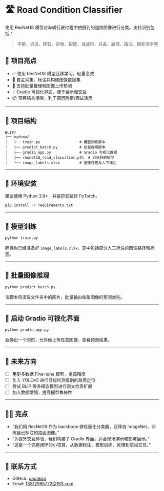 
# 🛣️ Road Condition Classifier

使用 ResNet18 模型对车辆行驶过程中拍摄到的道路图像进行分类。支持识别包括：

> 平整、坑洼、碎石、杂物、裂缝、减速带、井盖、路障、路沿、阴影但平整

## 🚀 项目亮点

- ✅ 使用 ResNet18 模型迁移学习，轻量高效
- 📸 自主采集、标注并构建图像数据集
- 🧪 支持批量推理和图像上传预测
- 💡 Gradio 可视化界面，便于展示和交互
- 📦 项目结构清晰，利于简历附带/面试演示

---

## 📁 项目结构

```
BLIP/
├── mydemo/
│   ├── train.py                  # 模型训练脚本
│   ├── predict_batch.py          # 批量推理脚本
│   ├── gradio_app.py             # Gradio 可视化推理
│   ├── resnet18_road_classifier.pth  # 训练好的模型
│   └── image_labels.xlsx         # 图像路径与人工标注
```

---

## 🔧 环境安装

建议使用 Python 3.8+，并提前安装好 PyTorch。

```bash
pip install -r requirements.txt
```

---

## 🧪 模型训练

```bash
python train.py
```

确保你已经准备好 `image_labels.xlsx`，其中包括部分人工标注的图像路径和标签。

---

## 🧠 批量图像推理

```bash
python predict_batch.py
```

该脚本将读取文件夹中的图片，批量输出每张图像的预测类别。

---

## 🎨 启动 Gradio 可视化界面

```bash
python gradio_app.py
```

会弹出一个网页，允许你上传任意图像，查看预测结果。

---

## 🧭 未来方向

- [ ] 用更多数据 Fine-tune 模型，提高精度
- [ ] 引入 YOLOv5 进行目标检测级别的路面定位
- [ ] 尝试 BLIP 等多模态模型进行图文检索扩展
- [ ] 加入数据增强，提高模型鲁棒性

---

## 👩‍💻 亮点

- “我们用 ResNet18 作为 backbone 做轻量化分类器，迁移自 ImageNet，训练自己标注的路面图像。”
- “为提升交互体验，我们构建了 Gradio 界面，适合现场演示和部署展示。”
- “这是一个完整闭环的小项目，从数据标注、模型训练、推理到前端交互。”

---

## 📮 联系方式

- GitHub: [pacakoo](https://github.com/pacakoo)
- Email: <13812965772@163.com>
